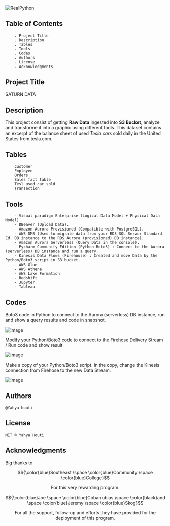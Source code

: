 ![RealPython](https://user-images.githubusercontent.com/112673539/226464986-6a17242f-1ae0-430d-b920-2c889d13fac6.JPG)

## Table of Contents

 		. Project Title
 		. Description
 		. Tables
 		. Tools 
		. Codes
 		. Authors
 		. License
 		. Acknowledgments

## Project Title

SATURN DATA

## Description

This project consist of getting **Raw Data** ingested into **S3 Bucket**, analyze and transforme it into a graphic using different tools.
This dataset contains an excerpt of the balance sheet of used _Tesla cars_ sold daily in the United States from tesla.com.


## Tables

 		Customer
 		Employee
 		Orders
 		Sales fact table
 		Tesl_used_car_sold
 		Transaction
	
## Tools

 		- Visual paradigm Enterprise (Logical Data Model + Physical Data Model).
 		- DBeaver (Upload Data).
 		- Amazon Aurora Provisioned (Compatible with PostgreSQL).
 		- AWS DMS (Used to migrate data from your RDS SQL Server Standard Ed. DB instance to the RDS Aurora (provisioned) DB instance).
 		- Amazon Aurora Serverless (Query Data in the console).
 		- Pycharm Cummunity Edition (Python Boto3) : Connect to the Aurora (serverless) DB instance and run a query.
 		- Kinesis Data Flows (Firehouse) : Created and move Data by the Python/Boto3 script in S3 bucket.
 		- AWS Glue
 		- AWS Athena
 		- AWS Lake Formation
		- Redshift
		- Jupyter
 		- Tableau

## Codes

Boto3 code in Python to connect to the Aurora (serverless) DB instance, run and show a query results and code in snapshot.

![image](https://user-images.githubusercontent.com/112673539/227347426-c81443c5-ce7d-461c-9a6c-71f03ecc103e.png)

Modify your Python/Boto3 code to connect to the Firehose Delivery Stream / Run code and show result

![image](https://user-images.githubusercontent.com/112673539/227348274-7dfbdc45-2e2d-4925-935b-b3eaaa75689d.png)

 Make a copy of your Python/Boto3 script. In the copy, change the Kinesis connection from Firehose to the new Data Stream.

![image](https://user-images.githubusercontent.com/112673539/227348804-86000699-8498-4b36-a776-0c225627064f.png)


## Authors

	@Yahya houti

## License

	MIT © Yahya Houti

## Acknowledgments

Big thanks to 

$${\color{blue}Southeast \space \color{blue}Community \space \color{blue}College}$$
<p align="center">For this very rewarding program.


$${\color{blue}Joe \space \color{blue}Cobarrubias \space \color{black}and  \space \color{blue}Jeremy \space \color{blue}Skog}$$
<p align="center">For all the support, follow-up and efforts they have provided for the deployment of this program.

